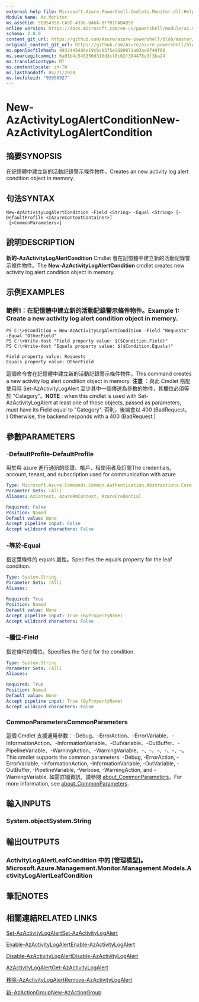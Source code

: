 ```yaml
---
external help file: Microsoft.Azure.PowerShell.Cmdlets.Monitor.dll-Help.xml
Module Name: Az.Monitor
ms.assetid: 5E854358-CA9D-4336-BA6A-BF7B1FADAB50
online version: https://docs.microsoft.com/en-us/powershell/module/az.monitor/new-azactivitylogalertcondition
schema: 2.0.0
content_git_url: https://github.com/Azure/azure-powershell/blob/master/src/Monitor/Monitor/help/New-AzActivityLogAlertCondition.md
original_content_git_url: https://github.com/Azure/azure-powershell/blob/master/src/Monitor/Monitor/help/New-AzActivityLogAlertCondition.md
ms.openlocfilehash: 4932445406e19cbc05f5e2680871a03ae6f40f60
ms.sourcegitcommit: 6a91b4c545350d316d3cf8c62f384478e3f3ba24
ms.translationtype: MT
ms.contentlocale: zh-TW
ms.lasthandoff: 04/21/2020
ms.locfileid: "93958927"
---
```

# <span data-ttu-id="f2450-101">New-AzActivityLogAlertCondition</span><span class="sxs-lookup"><span data-stu-id="f2450-101">New-AzActivityLogAlertCondition</span></span>

## <span data-ttu-id="f2450-102">摘要</span><span class="sxs-lookup"><span data-stu-id="f2450-102">SYNOPSIS</span></span>
<span data-ttu-id="f2450-103">在記憶體中建立新的活動記錄警示條件物件。</span><span class="sxs-lookup"><span data-stu-id="f2450-103">Creates an new activity log alert condition object in memory.</span></span>

## <span data-ttu-id="f2450-104">句法</span><span class="sxs-lookup"><span data-stu-id="f2450-104">SYNTAX</span></span>

```
New-AzActivityLogAlertCondition -Field <String> -Equal <String> [-DefaultProfile <IAzureContextContainer>]
 [<CommonParameters>]
```

## <span data-ttu-id="f2450-105">說明</span><span class="sxs-lookup"><span data-stu-id="f2450-105">DESCRIPTION</span></span>
<span data-ttu-id="f2450-106">**新的-AzActivityLogAlertCondition** Cmdlet 會在記憶體中建立新的活動記錄警示條件物件。</span><span class="sxs-lookup"><span data-stu-id="f2450-106">The **New-AzActivityLogAlertCondition** cmdlet creates new activity log alert condition object in memory.</span></span>

## <span data-ttu-id="f2450-107">示例</span><span class="sxs-lookup"><span data-stu-id="f2450-107">EXAMPLES</span></span>

### <span data-ttu-id="f2450-108">範例1：在記憶體中建立新的活動記錄警示條件物件。</span><span class="sxs-lookup"><span data-stu-id="f2450-108">Example 1: Create a new activity log alert condition object in memory.</span></span>
```
PS C:\>$Condition = New-AzActivityLogAlertCondition -Field "Requests" -Equal "OtherField"
PS C:\>Write-Host "Field property value: $($Condition.Field)"
PS C:\>Write-Host "Equals property value: $($Condition.Equals)"

Field property value: Requests
Equals property value: OtherField
```

<span data-ttu-id="f2450-109">這個命令會在記憶體中建立新的活動記錄警示條件物件。</span><span class="sxs-lookup"><span data-stu-id="f2450-109">This command creates a new activity log alert condition object in memory.</span></span>
<span data-ttu-id="f2450-110">**注意** ：與此 Cmdlet 搭配使用時 Set-AzActivityLogAlert 至少其中一個傳送為參數的物件，其欄位必須等於 "Category"。</span><span class="sxs-lookup"><span data-stu-id="f2450-110">**NOTE** : when this cmdlet is used with Set-AzActivityLogAlert at least one of these objects, passed as parameters, must have its Field equal to "Category".</span></span> <span data-ttu-id="f2450-111">否則，後端會以 400 (BadRequest。 ) </span><span class="sxs-lookup"><span data-stu-id="f2450-111">Otherwise, the backend responds with a 400 (BadRequest.)</span></span>

## <span data-ttu-id="f2450-112">參數</span><span class="sxs-lookup"><span data-stu-id="f2450-112">PARAMETERS</span></span>

### <span data-ttu-id="f2450-113">-DefaultProfile</span><span class="sxs-lookup"><span data-stu-id="f2450-113">-DefaultProfile</span></span>
<span data-ttu-id="f2450-114">用於與 azure 進行通訊的認證、帳戶、租使用者及訂閱</span><span class="sxs-lookup"><span data-stu-id="f2450-114">The credentials, account, tenant, and subscription used for communication with azure</span></span>

```yaml
Type: Microsoft.Azure.Commands.Common.Authentication.Abstractions.Core.IAzureContextContainer
Parameter Sets: (All)
Aliases: AzContext, AzureRmContext, AzureCredential

Required: False
Position: Named
Default value: None
Accept pipeline input: False
Accept wildcard characters: False
```

### <span data-ttu-id="f2450-115">-等於</span><span class="sxs-lookup"><span data-stu-id="f2450-115">-Equal</span></span>
<span data-ttu-id="f2450-116">指定葉條件的 equals 屬性。</span><span class="sxs-lookup"><span data-stu-id="f2450-116">Specifies the equals property for the leaf condition.</span></span>

```yaml
Type: System.String
Parameter Sets: (All)
Aliases:

Required: True
Position: Named
Default value: None
Accept pipeline input: True (ByPropertyName)
Accept wildcard characters: False
```

### <span data-ttu-id="f2450-117">-欄位</span><span class="sxs-lookup"><span data-stu-id="f2450-117">-Field</span></span>
<span data-ttu-id="f2450-118">指定條件的欄位。</span><span class="sxs-lookup"><span data-stu-id="f2450-118">Specifies the field for the condition.</span></span>

```yaml
Type: System.String
Parameter Sets: (All)
Aliases:

Required: True
Position: Named
Default value: None
Accept pipeline input: True (ByPropertyName)
Accept wildcard characters: False
```

### <span data-ttu-id="f2450-119">CommonParameters</span><span class="sxs-lookup"><span data-stu-id="f2450-119">CommonParameters</span></span>
<span data-ttu-id="f2450-120">這個 Cmdlet 支援通用參數：-Debug、-ErrorAction、-ErrorVariable、-InformationAction、-InformationVariable、-OutVariable、-OutBuffer、-PipelineVariable、-WarningAction、-WarningVariable、-、-、-、-、-、-。</span><span class="sxs-lookup"><span data-stu-id="f2450-120">This cmdlet supports the common parameters: -Debug, -ErrorAction, -ErrorVariable, -InformationAction, -InformationVariable, -OutVariable, -OutBuffer, -PipelineVariable, -Verbose, -WarningAction, and -WarningVariable.</span></span> <span data-ttu-id="f2450-121">如需詳細資訊，請參閱 [about_CommonParameters](http://go.microsoft.com/fwlink/?LinkID=113216)。</span><span class="sxs-lookup"><span data-stu-id="f2450-121">For more information, see [about_CommonParameters](http://go.microsoft.com/fwlink/?LinkID=113216).</span></span>

## <span data-ttu-id="f2450-122">輸入</span><span class="sxs-lookup"><span data-stu-id="f2450-122">INPUTS</span></span>

### <span data-ttu-id="f2450-123">System.object</span><span class="sxs-lookup"><span data-stu-id="f2450-123">System.String</span></span>

## <span data-ttu-id="f2450-124">輸出</span><span class="sxs-lookup"><span data-stu-id="f2450-124">OUTPUTS</span></span>

### <span data-ttu-id="f2450-125">ActivityLogAlertLeafCondition 中的 [管理模型]。</span><span class="sxs-lookup"><span data-stu-id="f2450-125">Microsoft.Azure.Management.Monitor.Management.Models.ActivityLogAlertLeafCondition</span></span>

## <span data-ttu-id="f2450-126">筆記</span><span class="sxs-lookup"><span data-stu-id="f2450-126">NOTES</span></span>

## <span data-ttu-id="f2450-127">相關連結</span><span class="sxs-lookup"><span data-stu-id="f2450-127">RELATED LINKS</span></span>

[<span data-ttu-id="f2450-128">Set-AzActivityLogAlert</span><span class="sxs-lookup"><span data-stu-id="f2450-128">Set-AzActivityLogAlert</span></span>](./Set-AzActivityLogAlert.md)

[<span data-ttu-id="f2450-129">Enable-AzActivityLogAlert</span><span class="sxs-lookup"><span data-stu-id="f2450-129">Enable-AzActivityLogAlert</span></span>](./Enable-AzActivityLogAlert.md)

[<span data-ttu-id="f2450-130">Disable-AzActivityLogAlert</span><span class="sxs-lookup"><span data-stu-id="f2450-130">Disable-AzActivityLogAlert</span></span>](./Disable-AzActivityLogAlert.md)

[<span data-ttu-id="f2450-131">AzActivityLogAlert</span><span class="sxs-lookup"><span data-stu-id="f2450-131">Get-AzActivityLogAlert</span></span>](./Get-AzActivityLogAlert.md)

[<span data-ttu-id="f2450-132">移除-AzActivityLogAlert</span><span class="sxs-lookup"><span data-stu-id="f2450-132">Remove-AzActivityLogAlert</span></span>](./Remove-AzActivityLogAlert.md)

[<span data-ttu-id="f2450-133">新-AzActionGroup</span><span class="sxs-lookup"><span data-stu-id="f2450-133">New-AzActionGroup</span></span>](./Get-AzActionGroup.md)
